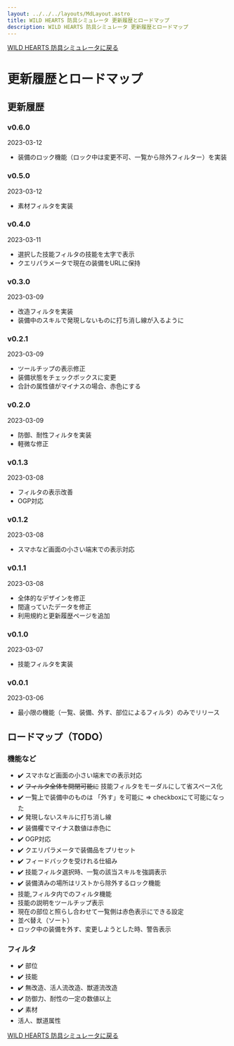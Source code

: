 ```yaml
---
layout: ../../../layouts/MdLayout.astro
title: WILD HEARTS 防具シミュレータ 更新履歴とロードマップ
description: WILD HEARTS 防具シミュレータ 更新履歴とロードマップ
---
```

[WILD HEARTS 防具シミュレータに戻る](./)

# 更新履歴とロードマップ
## 更新履歴
### v0.6.0
2023-03-12
- 装備のロック機能（ロック中は変更不可、一覧から除外フィルター）を実装

### v0.5.0
2023-03-12
- 素材フィルタを実装

### v0.4.0
2023-03-11
- 選択した技能フィルタの技能を太字で表示
- クエリパラメータで現在の装備をURLに保持

### v0.3.0
2023-03-09
- 改造フィルタを実装
- 装備中のスキルで発現しないものに打ち消し線が入るように

### v0.2.1
2023-03-09
- ツールチップの表示修正
- 装備状態をチェックボックスに変更
- 合計の属性値がマイナスの場合、赤色にする

### v0.2.0
2023-03-09
- 防御、耐性フィルタを実装
- 軽微な修正

### v0.1.3
2023-03-08
- フィルタの表示改善
- OGP対応

### v0.1.2
2023-03-08
- スマホなど画面の小さい端末での表示対応

### v0.1.1
2023-03-08
- 全体的なデザインを修正
- 間違っていたデータを修正
- 利用規約と更新履歴ページを追加

### v0.1.0
2023-03-07
- 技能フィルタを実装

### v0.0.1
2023-03-06
- 最小限の機能（一覧、装備、外す、部位によるフィルタ）のみでリリース

## ロードマップ（TODO）
### 機能など
- ✔️ スマホなど画面の小さい端末での表示対応
- ✔️ ~~フィルタ全体を開閉可能に~~ 技能フィルタをモーダルにして省スペース化
- ✔️ 一覧上で装備中のものは 「外す」を可能に => checkboxにて可能になった
- ✔️ 発現しないスキルに打ち消し線
- ✔️ 装備欄でマイナス数値は赤色に
- ✔️ OGP対応
- ✔️ クエリパラメータで装備品をプリセット
- ✔️ フィードバックを受けれる仕組み
- ✔️ 技能フィルタ選択時、一覧の該当スキルを強調表示
- ✔️ 装備済みの場所はリストから除外するロック機能
- 技能,フィルタ内でのフィルタ機能
- 技能の説明をツールチップ表示
- 現在の部位と照らし合わせて一覧側は赤色表示にできる設定
- 並べ替え（ソート）
- ロック中の装備を外す、変更しようとした時、警告表示

### フィルタ
- ✔️ 部位
- ✔️ 技能
- ✔️ 無改造、活人流改造、獣道流改造
- ✔️ 防御力、耐性の一定の数値以上
- ✔️ 素材
- 活人、獣道属性

[WILD HEARTS 防具シミュレータに戻る](./)
